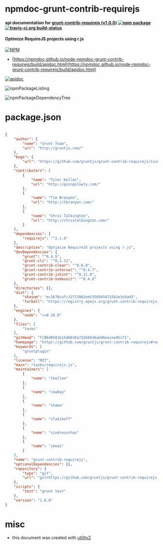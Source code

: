 # npmdoc-grunt-contrib-requirejs

#### api documentation for  [grunt-contrib-requirejs (v1.0.0)](https://github.com/gruntjs/grunt-contrib-requirejs#readme)  [![npm package](https://img.shields.io/npm/v/npmdoc-grunt-contrib-requirejs.svg?style=flat-square)](https://www.npmjs.org/package/npmdoc-grunt-contrib-requirejs) [![travis-ci.org build-status](https://api.travis-ci.org/npmdoc/node-npmdoc-grunt-contrib-requirejs.svg)](https://travis-ci.org/npmdoc/node-npmdoc-grunt-contrib-requirejs)

#### Optimize RequireJS projects using r.js

[![NPM](https://nodei.co/npm/grunt-contrib-requirejs.png?downloads=true&downloadRank=true&stars=true)](https://www.npmjs.com/package/grunt-contrib-requirejs)

- [https://npmdoc.github.io/node-npmdoc-grunt-contrib-requirejs/build/apidoc.html](https://npmdoc.github.io/node-npmdoc-grunt-contrib-requirejs/build/apidoc.html)

[![apidoc](https://npmdoc.github.io/node-npmdoc-grunt-contrib-requirejs/build/screenCapture.buildCi.browser.%252Ftmp%252Fbuild%252Fapidoc.html.png)](https://npmdoc.github.io/node-npmdoc-grunt-contrib-requirejs/build/apidoc.html)

![npmPackageListing](https://npmdoc.github.io/node-npmdoc-grunt-contrib-requirejs/build/screenCapture.npmPackageListing.svg)

![npmPackageDependencyTree](https://npmdoc.github.io/node-npmdoc-grunt-contrib-requirejs/build/screenCapture.npmPackageDependencyTree.svg)



# package.json

```json

{
    "author": {
        "name": "Grunt Team",
        "url": "http://gruntjs.com/"
    },
    "bugs": {
        "url": "https://github.com/gruntjs/grunt-contrib-requirejs/issues"
    },
    "contributors": [
        {
            "name": "Tyler Kellen",
            "url": "http://goingslowly.com/"
        },
        {
            "name": "Tim Branyen",
            "url": "http://tbranyen.com/"
        },
        {
            "name": "Chris Talkington",
            "url": "http://christalkington.com/"
        }
    ],
    "dependencies": {
        "requirejs": "^2.1.0"
    },
    "description": "Optimize RequireJS projects using r.js",
    "devDependencies": {
        "grunt": "^0.4.5",
        "grunt-cli": "^0.1.13",
        "grunt-contrib-clean": "^0.6.0",
        "grunt-contrib-internal": "^0.4.7",
        "grunt-contrib-jshint": "^0.11.0",
        "grunt-contrib-nodeunit": "^0.4.0"
    },
    "directories": {},
    "dist": {
        "shasum": "ec1670cafc32713902ee53569454715b2e3cbad5",
        "tarball": "https://registry.npmjs.org/grunt-contrib-requirejs/-/grunt-contrib-requirejs-1.0.0.tgz"
    },
    "engines": {
        "node": ">=0.10.0"
    },
    "files": [
        "tasks"
    ],
    "gitHead": "fc86d8581b1546030a732b9416add6eacee95c71",
    "homepage": "https://github.com/gruntjs/grunt-contrib-requirejs#readme",
    "keywords": [
        "gruntplugin"
    ],
    "license": "MIT",
    "main": "tasks/requirejs.js",
    "maintainers": [
        {
            "name": "tkellen"
        },
        {
            "name": "cowboy"
        },
        {
            "name": "shama"
        },
        {
            "name": "vladikoff"
        },
        {
            "name": "sindresorhus"
        },
        {
            "name": "jmeas"
        }
    ],
    "name": "grunt-contrib-requirejs",
    "optionalDependencies": {},
    "repository": {
        "type": "git",
        "url": "git+https://github.com/gruntjs/grunt-contrib-requirejs.git"
    },
    "scripts": {
        "test": "grunt test"
    },
    "version": "1.0.0"
}
```



# misc
- this document was created with [utility2](https://github.com/kaizhu256/node-utility2)
